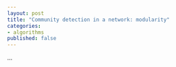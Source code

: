 ```yaml
---
layout: post
title: "Community detection in a network: modularity"
categories:
- algorithms
published: false
---
```


...
